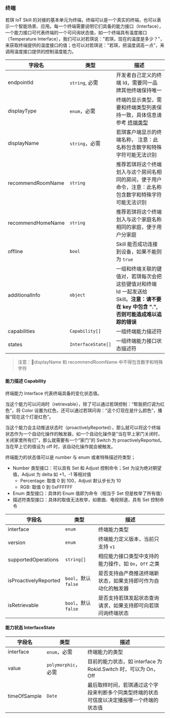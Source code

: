 ### 终端

若琪 IoT Skill 的对接的基本单元为终端，终端可以是一个真实的终端，也可以表示一个智能场景、应用。每一个终端需要说明它们具备的能力接口（Interface），一个能力接口可代表终端的一个可问询状态值，如一个终端具有温度接口（Temperature Interface），我们可以对若琪说："若琪，现在的温度是多少？"，来获取终端提供的温度接口的值；也可以对若琪说："若琪，把温度调高一点"，来调用温度接口提供的控制温度能力。

字段名 | 类型 | 描述
--- | --- | ---
endpointId | `string`, 必需 | 开发者自己定义的终端 Id，需要同一品牌其他终端保持唯一
displayType | `enum`，必需 |终端的显示类型，需要和终端类型列表保持一致，具体信息请参考 [终端类型](./endpoint-type.md)
displayName | `string`，必需 | 若琪客户端显示的终端名称， 注意：此名称包含数字和特殊字符可能无法识别
recommendRoomName | `string` | 推荐若琪将这个终端划入与这个房间名相同的房间，便于用户命令，注意：此名称包含数字和特殊字符可能无法识别
recommendHomeName | `string` | 推荐若琪将这个终端划入与这个家庭名称相同的家庭，便于用户分家庭
offline | `bool` | Skill 能否成功连接到设备，如果不能则为 `true`
additionalInfo | `object` | 一组和终端关联的键值对，若琪每次会把这些键值对和终端 Id 一起发送给 Skill。**注意：请不要在 key 中包含 ".", 否则可能造成难以追踪的错误**
capabilities | `Capability[]` | 一组终端能力描述符
states | `InterfaceState[]` | 一组终端能力接口状态描述符


> 注意：displayName 和 recommendRoomName 中不得包含数字和特殊字符

#### 能力描述 Capability

终端能力 Interface 代表终端具备的变化状态值。

当这个能力可以问询时（retrievable），除了可以通过若琪控制：“帮我把灯调为红色”，将 Color 设置为红色，还可以通过若琪问询：“这个灯现在是什么颜色”，播报“现在这个灯是红色”。

当这个能力会主动推送状态时（proactivelyReported），那么就可以将这个终端状态作为一个自动化操作的触发器，如一个自动化操作是“当在早上家门关闭时，关闭家里所有灯”，那么就需要有一个“家门”的 Switch 为 proactivelyReported，当在早上它的值设为 off 时，该自动化操作就会被触发。

终端能力的状态值可以是 number 与 enum 或者特殊描述符类型；
- Number 类型接口：可以具有 Set 和 Adjust 控制命令；Set 为设为绝对期望值，Adjust 为 delta 如 +1，-1 等相对值
  - Percentage: 取值 0 到 100，Adjust 默认步长为 10
  - RGB: 取值 0 到 0xFFFFFF
- Enum 类型接口：具体的 Enum 值即为命令（相当于 Set 但是枚举了所有值）
- 描述符类型接口：具体的取值无法枚举，如歌曲、电视频道，具有 Set 控制命令

字段名 | 类型 | 描述
--- | --- | ---
interface | `enum` | 终端能力类型
version | `enum` | 终端能力定义版本，当前只支持 `v1`
supportedOperations | `string[]` | 相应能力接口类型中支持的能力操作，如 `On`，`Off` 之类
isProactivelyReported | `bool`，默认 `false` | 是否支持由产商推送终端新状态，如果支持即可作为自动化的触发器
isRetrievable | `bool`，默认 `false` | 是否支持若琪发起状态查询请求，如果支持即可向若琪问询终端状态

#### 能力状态 InterfaceState

字段名 | 类型 | 描述
--- | --- | ---
interface | `enum`，必需 | 终端能力的类型
value | `polymorphic`，必需 | 目前的能力状态，如 interface 为 Rokid.Switch 时，可以为 On，Off
timeOfSample | `Date` | 最后取样时间，若琪通过这个字段来判断多个同类型终端的状态可信度以决定播报哪一个终端的状态值
